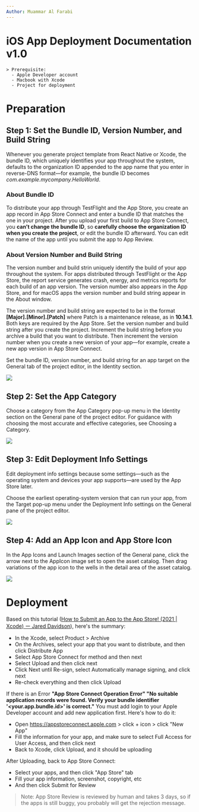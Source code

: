 ```yaml
---
Author: Muammar Al Farabi
---
```

# iOS App Deployment Documentation v1.0

```
> Prerequisite:
  - Apple Developer account
  - Macbook with Xcode
  - Project for deployment
```
# Preparation

## Step 1: Set the Bundle ID, Version Number, and Build String

Whenever you generate project template from React Native or Xcode, the bundle ID, which uniquely identifies your app throughout the system, defaults to the organization ID appended to the app name that you enter in reverse-DNS format—for example, the bundle ID becomes _com.example.mycompany.HelloWorld_.

### About Bundle ID

To distribute your app through TestFlight and the App Store, you create an app record in App Store Connect and enter a bundle ID that matches the one in your project. After you upload your first build to App Store Connect, you **can’t change the bundle ID**, so **carefully choose the organization ID when you create the project**, or edit the bundle ID afterward. You can edit the name of the app until you submit the app to App Review.

### About Version Number and Build String

The version number and build strin uniquely identify the build of your app throughout the system. For apps distributed through TestFlight or the App Store, the report service generates crash, energy, and metrics reports for each build of an app version. The version number also appears in the App Store, and for macOS apps the version number and build string appear in the About window.

The version number and build string are expected to be in the format **[Major].[Minor].[Patch]** where Patch is a maintenance release, as in **10.14.1**. Both keys are required by the App Store. Set the version number and build string after you create the project. Increment the build string before you archive a build that you want to distribute. Then increment the version number when you create a new version of your app—for example, create a new app version in App Store Connect.

Set the bundle ID, version number, and build string for an app target on the General tab of the project editor, in the Identity section.

<img src="https://docs-assets.developer.apple.com/published/f9dd5c3b87db2857ef320e323d0e3fa0/preparing-your-app-for-distribution-1@2x.png" />

<br/>

## Step 2: Set the App Category

Choose a category from the App Category pop-up menu in the Identity section on the General pane of the project editor. For guidance with choosing the most accurate and effective categories, see Choosing a Category.

<img src='https://docs-assets.developer.apple.com/published/324491778129989b2ba79cc3f2dc6e1c/preparing-your-app-for-distribution-2@2x.png' />

<br/>

## Step 3: Edit Deployment Info Settings

Edit deployment info settings because some settings—such as the operating system and devices your app supports—are used by the App Store later.

Choose the earliest operating-system version that can run your app, from the Target pop-up menu under the Deployment Info settings on the General pane of the project editor.

<img src="https://docs-assets.developer.apple.com/published/a04109ac9e3b75de65879e9ba58b6850/preparing-your-app-for-distribution-4@2x.png" />

<br/>

## Step 4: Add an App Icon and App Store Icon

In the App Icons and Launch Images section of the General pane, click the arrow next to the AppIcon image set to open the asset catalog. Then drag variations of the app icon to the wells in the detail area of the asset catalog.

<img src="https://docs-assets.developer.apple.com/published/0b6b75825a1da2772f3f159f48307b84/preparing-your-app-for-distribution-5@2x.png"/>

<br/>

# Deployment

Based on this tutorial (<a href="https://www.youtube.com/watch?v=fXeDe9tafG8">How to Submit an App to the App Store! (2021 | Xcode) ー Jared Davidson</a>), here's the summary:

- In the Xcode, select Product > Archive
- On the Archives, select your app that you want to distribute, and then click Distribute App
- Select App Store Connect for method and then next
- Select Upload and then click next
- Click Next until Re-sign, select Automatically manage signing, and click next
- Re-check everything and then click Upload

If there is an Error **"App Store Connect Operation Error" "No suitable application records were found. Verify your bundle identifier '<your.app.bundle.id>' is correct."** You must add login to your Apple Developer account and add new application first. Here's how to do it:

- Open https://appstoreconnect.apple.com > click + icon > click "New App"
- Fill the information for your app, and make sure to select Full Access for User Access, and then click next
- Back to Xcode, click Upload, and it should be uploading

After Uploading, back to App Store Connect:

- Select your apps, and then click "App Store" tab
- Fill your app information, screenshot, copyright, etc
- And then click Submit for Review

> Note: App Store Review is reviewed by human and takes 3 days, so if the apps is still buggy, you probably will get the rejection message.

